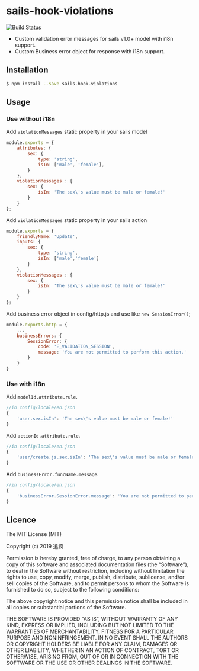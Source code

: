 sails-hook-violations
=====================

[![Build Status](https://travis-ci.org/lykmapipo/sails-hook-validation.svg?branch=master)](https://travis-ci.org/lykmapipo/sails-hook-validation)

+ Custom validation error messages for sails v1.0+ model with i18n support.
+ Custom Business error object for response with i18n support.  

## Installation
```sh
$ npm install --save sails-hook-violations
```

## Usage

### Use without i18n

Add `violationMessages` static property in your sails model
```js
module.exports = {
    attributes: {
        sex: {
            type: 'string',
            isIn: ['male', 'female'],
        }
    },
    violationMessages : {
        sex: {
            isIn: 'The sex\'s value must be male or female!'
        }
    }
};
```

Add `violationMessages` static property in your sails action
```js
module.exports = {
    friendlyName: 'Update',
    inputs: {
        sex: {
            type: 'string',
            isIn: ['male','female']
        }
    },
    violationMessages : {
        sex: {
            isIn: 'The sex\'s value must be male or female!'
        }
    }
};
```

Add business error object in config/http.js and use like ```new SessionError()```;
```js
module.exports.http = {
    ...
    businessErrors: {
        SessionError: {
            code: 'E_VALIDATION_SESSION',
            message: 'You are not permitted to perform this action.'
        }
    }
}
```

### Use with i18n

Add `modelId.attribute.rule`.
```javascript
//in config/locale/en.json
{
    'user.sex.isIn': 'The sex\'s value must be male or female!'
}
```

Add `actionId.attribute.rule`.
```javascript
//in config/locale/en.json
{
    'user/create.js.sex.isIn': 'The sex\'s value must be male or female!'
}
```

Add `businessError.funcName.message`.
```javascript
//in config/locale/en.json
{
    'businessError.SessionError.message': 'You are not permitted to perform this action.'
}
```

## Licence

The MIT License (MIT)

Copyright (c) 2019 追疯

Permission is hereby granted, free of charge, to any person obtaining a copy of this software and associated documentation files (the “Software”), to deal in the Software without restriction, including without limitation the rights to use, copy, modify, merge, publish, distribute, sublicense, and/or sell copies of the Software, and to permit persons to whom the Software is furnished to do so, subject to the following conditions:

The above copyright notice and this permission notice shall be included in all copies or substantial portions of the Software.

THE SOFTWARE IS PROVIDED “AS IS”, WITHOUT WARRANTY OF ANY KIND, EXPRESS OR IMPLIED, INCLUDING BUT NOT LIMITED TO THE WARRANTIES OF MERCHANTABILITY, FITNESS FOR A PARTICULAR PURPOSE AND NONINFRINGEMENT. IN NO EVENT SHALL THE AUTHORS OR COPYRIGHT HOLDERS BE LIABLE FOR ANY CLAIM, DAMAGES OR OTHER LIABILITY, WHETHER IN AN ACTION OF CONTRACT, TORT OR OTHERWISE, ARISING FROM, OUT OF OR IN CONNECTION WITH THE SOFTWARE OR THE USE OR OTHER DEALINGS IN THE SOFTWARE. 